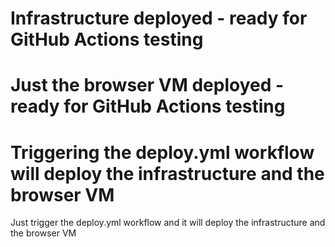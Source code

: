 # Infrastructure deployed - ready for GitHub Actions testing
# Just the browser VM deployed - ready for GitHub Actions testing
# Triggering the deploy.yml workflow will deploy the infrastructure and the browser VM
Just trigger the deploy.yml workflow and it will deploy the infrastructure and the browser VM